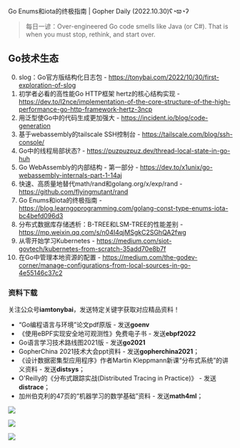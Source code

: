 Go Enums和iota的终极指南 | Gopher Daily (2022.10.30)ʕ◔ϖ◔ʔ

>每日一谚：Over-engineered Go code smells like Java (or C#). That is when you must stop, rethink, and start over.

## Go技术生态

0. slog：Go官方版结构化日志包 - https://tonybai.com/2022/10/30/first-exploration-of-slog
1. 初学者必看的高性能Go HTTP框架 hertz的核心结构实现 -  https://dev.to/l2nce/implementation-of-the-core-structure-of-the-high-performance-go-http-framework-hertz-3ncp
2. 用泛型使Go中的代码生成更加强大 - https://incident.io/blog/code-generation
3. 基于webassembly的tailscale SSH控制台 - https://tailscale.com/blog/ssh-console/
4. Go中的线程局部状态? - https://puzpuzpuz.dev/thread-local-state-in-go-huh
5. Go WebAssembly的内部结构 - 第一部分 - https://dev.to/x1unix/go-webassembly-internals-part-1-14aj
6. 快速、高质量地替代math/rand和golang.org/x/exp/rand - https://github.com/flyingmutant/rand
7. Go Enums和iota的终极指南 - https://blog.learngoprogramming.com/golang-const-type-enums-iota-bc4befd096d3
8. 分布式数据库存储透析：B-TREE和LSM-TREE的性能差别 - https://mp.weixin.qq.com/s/n04I4qjMSgkC2SGhQA2fwg
9. 从零开始学习Kubernetes - https://medium.com/siot-govtech/kubernetes-from-scratch-35add70e8b7f
10. 在Go中管理本地资源的配置 - https://medium.com/the-godev-corner/manage-configurations-from-local-sources-in-go-4e55146c37c2

### 资料下载

关注公众号**iamtonybai**，发送特定关键字获取对应精品资料！

* “Go编程语言与环境”论文pdf原版 - 发送**goenv**
* 《使用eBPF实现安全地可观测性》免费电子书 - 发送**ebpf2022**
* Go语言学习技术路线图2021版 - 发送**go2021**
* GopherChina 2021技术大会ppt资料 - 发送**gopherchina2021**；
* 《设计数据密集型应用程序》作者Martin Kleppmann新课“分布式系统”的讲义资料 - 发送**distsys**；
* O'Reilly的《分布式跟踪实战(Distributed Tracing in Practice)》 - 发送**distrace**；
* 加州伯克利的47页的“机器学习的数学基础”资料 - 发送**math4ml**；

![](https://mmbiz.qpic.cn/mmbiz_png/cH6WzfQ94mb54jsFJZ3Knmz8obUsf3PBShthmdSw5E01TcYmUReGkj0BWpxHak1HlnlzHvLmKax53YSGr7aNlA/0?wx_fmt=png)

![](https://mmbiz.qpic.cn/mmbiz_png/cH6WzfQ94mZsOgPXTXZgWiaE03ib9r9WFJXC6xJCA5Y6VSesOZqlGxYfODibvR7UPGxiaM7SZZNQZkRtggPXEfBdwQ/0?wx_fmt=png)

![](https://mmbiz.qpic.cn/mmbiz_png/cH6WzfQ94mb54jsFJZ3Knmz8obUsf3PBrSoqeMvoWCticN2cpU64fJ0FYQdXJhP7ia7WRh8628uOAsQYeE2NibRRw/0?wx_fmt=png)

